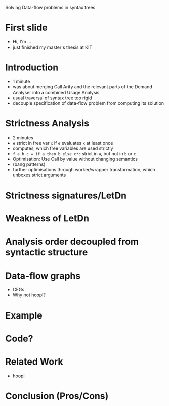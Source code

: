 Solving Data-flow problems in syntax trees

# First slide

- Hi, I'm ...
- just finished my master's thesis at KIT

# Introduction

- 1 minute
- was about merging Call Arity and the relevant parts of the Demand Analyser into a combined Usage Analysis
- usual traversal of syntax tree too rigid
- decouple specification of data-flow problem from computing its solution

# Strictness Analysis

- 2 minutes
- `e` strict in free var `x` if `e` evaluates `x` at least once
- computes, which free variables are used strictly
- `f a b c = if a then b else c*c` strict in `a`, but not in `b` or `c`
- Optimisation: Use Call by value without changing semantics
- (bang patterns)
- further optimisations through worker/wrapper transformation, which unboxes strict arguments

# Strictness signatures/LetDn

# Weakness of LetDn

# Analysis order decoupled from syntactic structure

# Data-flow graphs

- CFGs
- Why not hoopl?

# Example

# Code?

# Related Work

- hoopl

# Conclusion (Pros/Cons)